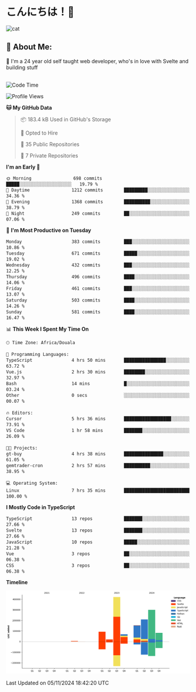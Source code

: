 

# こんにちは！🙂  
![cat](https://github.com/michaelnji/michaelnji/assets/73862378/606e99e9-2c18-4853-8722-991e4af8eae6)

## 💫 About Me:
🙂 I'm a 24 year old self taught web developer, who's in love with Svelte and building stuff <br><br>

<!--START_SECTION:waka-->
![Code Time](http://img.shields.io/badge/Code%20Time-1%2C200%20hrs%208%20mins-blue)

![Profile Views](http://img.shields.io/badge/Profile%20Views-0-blue)

**🐱 My GitHub Data** 

> 📦 183.4 kB Used in GitHub's Storage 
 > 
> 💼 Opted to Hire
 > 
> 📜 35 Public Repositories 
 > 
> 🔑 7 Private Repositories 
 > 
**I'm an Early 🐤** 

```text
🌞 Morning                698 commits         █████░░░░░░░░░░░░░░░░░░░░   19.79 % 
🌆 Daytime                1212 commits        █████████░░░░░░░░░░░░░░░░   34.36 % 
🌃 Evening                1368 commits        ██████████░░░░░░░░░░░░░░░   38.79 % 
🌙 Night                  249 commits         ██░░░░░░░░░░░░░░░░░░░░░░░   07.06 % 
```
📅 **I'm Most Productive on Tuesday** 

```text
Monday                   383 commits         ███░░░░░░░░░░░░░░░░░░░░░░   10.86 % 
Tuesday                  671 commits         █████░░░░░░░░░░░░░░░░░░░░   19.02 % 
Wednesday                432 commits         ███░░░░░░░░░░░░░░░░░░░░░░   12.25 % 
Thursday                 496 commits         ████░░░░░░░░░░░░░░░░░░░░░   14.06 % 
Friday                   461 commits         ███░░░░░░░░░░░░░░░░░░░░░░   13.07 % 
Saturday                 503 commits         ████░░░░░░░░░░░░░░░░░░░░░   14.26 % 
Sunday                   581 commits         ████░░░░░░░░░░░░░░░░░░░░░   16.47 % 
```


📊 **This Week I Spent My Time On** 

```text
🕑︎ Time Zone: Africa/Douala

💬 Programming Languages: 
TypeScript               4 hrs 50 mins       ████████████████░░░░░░░░░   63.72 % 
Vue.js                   2 hrs 30 mins       ████████░░░░░░░░░░░░░░░░░   32.97 % 
Bash                     14 mins             █░░░░░░░░░░░░░░░░░░░░░░░░   03.24 % 
Other                    0 secs              ░░░░░░░░░░░░░░░░░░░░░░░░░   00.07 % 

🔥 Editors: 
Cursor                   5 hrs 36 mins       ██████████████████░░░░░░░   73.91 % 
VS Code                  1 hr 58 mins        ███████░░░░░░░░░░░░░░░░░░   26.09 % 

🐱‍💻 Projects: 
gt-buy                   4 hrs 38 mins       ███████████████░░░░░░░░░░   61.05 % 
gemtrader-cron           2 hrs 57 mins       ██████████░░░░░░░░░░░░░░░   38.95 % 

💻 Operating System: 
Linux                    7 hrs 35 mins       █████████████████████████   100.00 % 
```

**I Mostly Code in TypeScript** 

```text
TypeScript               13 repos            ███████░░░░░░░░░░░░░░░░░░   27.66 % 
Svelte                   13 repos            ███████░░░░░░░░░░░░░░░░░░   27.66 % 
JavaScript               10 repos            █████░░░░░░░░░░░░░░░░░░░░   21.28 % 
Vue                      3 repos             ██░░░░░░░░░░░░░░░░░░░░░░░   06.38 % 
CSS                      3 repos             ██░░░░░░░░░░░░░░░░░░░░░░░   06.38 % 
```



**Timeline**

![Lines of Code chart](https://raw.githubusercontent.com/michaelnji/michaelnji/main/assets/bar_graph.png)


 Last Updated on 05/11/2024 18:42:20 UTC
<!--END_SECTION:waka-->
